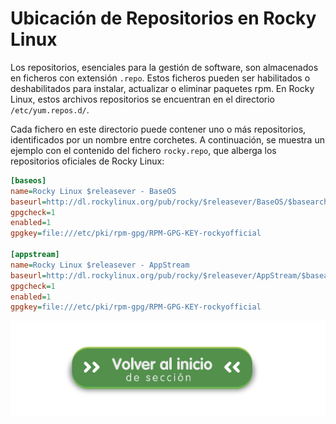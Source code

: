 
# Ubicación de Repositorios en Rocky Linux

Los repositorios, esenciales para la gestión de software, son almacenados en ficheros con extensión `.repo`. Estos ficheros pueden ser habilitados o deshabilitados para instalar, actualizar o eliminar paquetes rpm. En Rocky Linux, estos archivos repositorios se encuentran en el directorio `/etc/yum.repos.d/`.

Cada fichero en este directorio puede contener uno o más repositorios, identificados por un nombre entre corchetes. A continuación, se muestra un ejemplo con el contenido del fichero `rocky.repo`, que alberga los repositorios oficiales de Rocky Linux:


```ini
[baseos]
name=Rocky Linux $releasever - BaseOS
baseurl=http://dl.rockylinux.org/pub/rocky/$releasever/BaseOS/$basearch/os/
gpgcheck=1
enabled=1
gpgkey=file:///etc/pki/rpm-gpg/RPM-GPG-KEY-rockyofficial

[appstream]
name=Rocky Linux $releasever - AppStream
baseurl=http://dl.rockylinux.org/pub/rocky/$releasever/AppStream/$basearch/os/
gpgcheck=1
enabled=1
gpgkey=file:///etc/pki/rpm-gpg/RPM-GPG-KEY-rockyofficial

```

[![Volver al README](img/seccion.png)](README.md)
